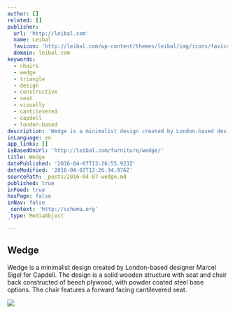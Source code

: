 ```yaml
---
author: []
related: []
publisher:
  url: 'http://leibal.com'
  name: Leibal
  favicon: 'http://leibal.com/wp-content/themes/leibal/img/icons/favicon.ico'
  domain: leibal.com
keywords:
  - chairs
  - wedge
  - triangle
  - design
  - constructive
  - seat
  - visually
  - cantilevered
  - capdell
  - london-based
description: 'Wedge is a minimalist design created by London-based designer Marcel Sigel for Capdell. The design is a solid wooden structure with seat and chair back constructed of beech plywood, with powder coated steel base options. The chair features a forward facing cantilevered seat.'
inLanguage: en
app_links: []
isBasedOnUrl: 'http://leibal.com/furniture/wedge/'
title: Wedge
datePublished: '2016-04-07T13:26:55.923Z'
dateModified: '2016-04-07T13:26:34.976Z'
sourcePath: _posts/2016-04-07-wedge.md
published: true
inFeed: true
hasPage: false
inNav: false
_context: 'http://schema.org'
_type: MediaObject

---
```

<article style=""><h1>Wedge</h1><p>Wedge is a minimalist design created by London-based designer Marcel Sigel for Capdell. The design is a solid wooden structure with seat and chair back constructed of beech plywood, with powder coated steel base options. The chair features a forward facing cantilevered seat.</p><img src="http://leibal.com/wp-content/uploads/2016/03/wedge_marcelsigel_5-500x313.jpg" /></article>